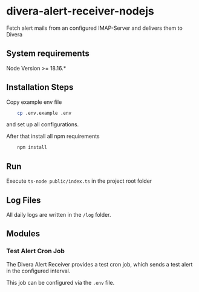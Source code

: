 # divera-alert-receiver-nodejs
Fetch alert mails from an configured IMAP-Server and delivers them to Divera

## System requirements
Node Version >= 18.16.*

## Installation Steps
Copy example env file 
```bash
    cp .env.example .env
```
and set up all configurations.

After that install all npm requirements
```bash
    npm install
```

## Run 
Execute `ts-node public/index.ts` in the project root folder

## Log Files
All daily logs are written in the `/log` folder.

## Modules
### Test Alert Cron Job
The Divera Alert Receiver provides a test cron job,
which sends a test alert in the configured interval.

This job can be configured via the `.env` file.